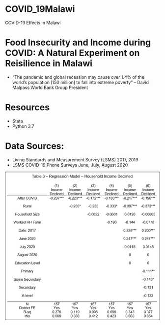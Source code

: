 # COVID_19Malawi
COVID-19 Effects in Malawi

# Food Insecurity and Income during COVID: A Natural Experiment on Reisilience in Malawi
* “The pandemic and global recession may cause over 1.4% of the world’s population [150 million] to fall into extreme poverty” – David Malpass World Bank Group President

# Resources
* Stata
* Python 3.7

# Data Sources: 
* Living Standards and Measurement Survey (LSMS) 2017, 2019
* LSMS COVID-19 Phone Surveys June, July, August 2020

![](https://github.com/MichaelWMurray/Portfolio/blob/main/images/MalawiIncomeReg.png)
